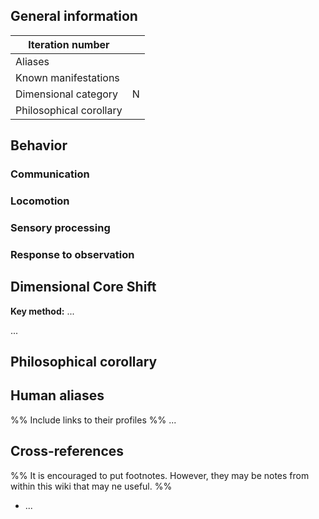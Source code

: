 ## General information

| Iteration number        |     |
| ----------------------- | --- |
| Aliases                 |     |
| Known manifestations    |     |
| Dimensional category    | N   |
| Philosophical corollary |     |

## Behavior
### Communication
### Locomotion
### Sensory processing
### Response to observation

## Dimensional Core Shift
**Key method:** ...

...
## Philosophical corollary
## Human aliases
%% Include links to their profiles %%
...
## Cross-references
%% It is encouraged to put footnotes. However, they may be notes from within this wiki that may ne useful. %%
- ...
